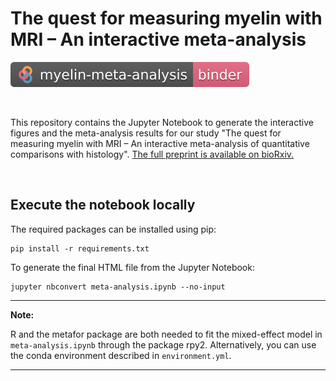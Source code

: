 The quest for measuring myelin with MRI – An interactive meta-analysis
======================================================================

[![Binder](https://github.com/zelenkastiot/binder_badges/blob/master/badges/myelin--meta--analysis-binder.svg)](https://mybinder.org/v2/gh/agahkarakuzu/myelin-meta-analysis/master?filepath=meta-analysis.ipynb)

<br>

This repository contains the Jupyter Notebook to generate the interactive figures and the meta-analysis results for our study "The quest for measuring myelin with MRI – An interactive meta-analysis of quantitative comparisons with histology".
[The full preprint is available on bioRxiv.](https://www.biorxiv.org/content/10.1101/2020.07.13.200972v2)


<br>

## Execute the notebook locally

The required packages can be installed using pip:

```
pip install -r requirements.txt
```

To generate the final HTML file from the Jupyter Notebook:


```
jupyter nbconvert meta-analysis.ipynb --no-input
```

---
**Note:**

R and the metafor package are both needed to fit the mixed-effect model in `meta-analysis.ipynb` through the package rpy2. Alternatively, you can use the conda environment described in `environment.yml`.

---

